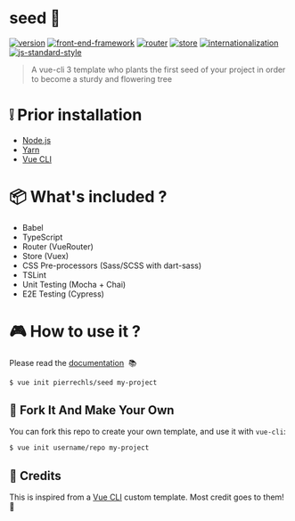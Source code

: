 # seed 🌱

[![version](https://img.shields.io/badge/version-3.0.9-green.svg?style=flat-square)](https://github.com/pierrechls/seed) [![front-end-framework](https://img.shields.io/badge/framework-vue.js-lightgrey.svg?style=flat-square)](http://vuejs.org/) [![router](https://img.shields.io/badge/router-vue--router-lightgrey.svg?style=flat-square)](http://router.vuejs.org/en/index.html) [![store](https://img.shields.io/badge/state--management-vuex-lightgrey.svg?style=flat-square)](http://vuex.vuejs.org/) [![internationalization](https://img.shields.io/badge/internationalization-vue--i18n-lightgrey.svg?style=flat-square)](https://github.com/kazupon/vue-i18n) [![js-standard-style](https://img.shields.io/badge/code_style-standard-lightgrey.svg?style=flat-square)](http://standardjs.com/)

> A vue-cli 3 template who plants the first seed of your project in order to become a sturdy and flowering tree

# :grey_exclamation: Prior installation

- [Node.js](https://nodejs.org/en/download/)
- [Yarn](https://yarnpkg.com/lang/en/docs/install/)
- [Vue CLI](https://cli.vuejs.org/guide/installation.html)

# :package: What's included ?

- Babel
- TypeScript
- Router (VueRouter)
- Store (Vuex)
- CSS Pre-processors (Sass/SCSS with dart-sass)
- TSLint
- Unit Testing (Mocha + Chai)
- E2E Testing (Cypress)

# :video_game: How to use it ?

Please read the [documentation](https://pierrechls.github.io/seed/) &nbsp;📚

``` bash
$ vue init pierrechls/seed my-project
```

## :twisted_rightwards_arrows: Fork It And Make Your Own

You can fork this repo to create your own template, and use it with `vue-cli`:

``` bash
$ vue init username/repo my-project
```

## :tada: Credits

This is inspired from a [Vue CLI](https://cli.vuejs.org/) custom template. Most credit goes to them! 👏
